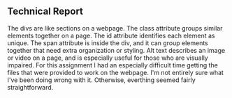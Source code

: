 ## Technical Report
The divs are like sections on a webpage.  The class attribute groups similar elements together on a page. The id attribute identifies each element as unique. The span attribute is inside the div, and it can group elements together that need extra organization or styling.
Alt text describes an image or video on a page, and is especially useful for those who are visually impaired.
For this assignment I had an especially difficult time getting the files that were provided to work on the webpage.  I'm not entirely sure what I've been doing wrong with it.  Otherwise, everthing seemed fairly straightforward.
